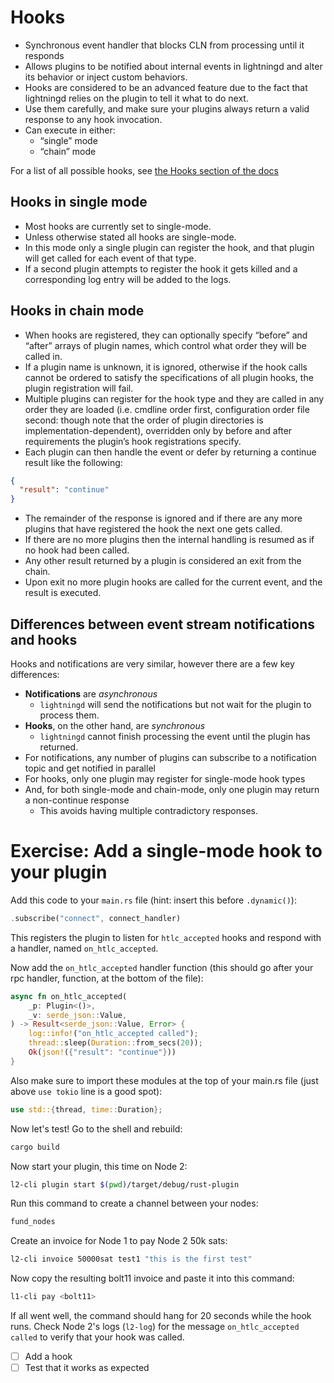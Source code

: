 # Hooks

- Synchronous event handler that blocks CLN from processing until it responds
- Allows plugins to be notified about internal events in lightningd and alter
  its behavior or inject custom behaviors.
- Hooks are considered to be an advanced feature due to the fact that lightningd
  relies on the plugin to tell it what to do next.
- Use them carefully, and make sure your plugins always return a valid response
  to any hook invocation.
- Can execute in either:
  - “single” mode
  - “chain” mode

For a list of all possible hooks, see
[the Hooks section of the docs](https://docs.corelightning.org/docs/hooks)

## Hooks in single mode

- Most hooks are currently set to single-mode.
- Unless otherwise stated all hooks are single-mode.
- In this mode only a single plugin can register the hook, and that plugin will
  get called for each event of that type.
- If a second plugin attempts to register the hook it gets killed and a
  corresponding log entry will be added to the logs.

## Hooks in chain mode

- When hooks are registered, they can optionally specify “before” and “after”
  arrays of plugin names, which control what order they will be called in.
- If a plugin name is unknown, it is ignored, otherwise if the hook calls cannot
  be ordered to satisfy the specifications of all plugin hooks, the plugin
  registration will fail.
- Multiple plugins can register for the hook type and they are called in any
  order they are loaded (i.e. cmdline order first, configuration order file
  second: though note that the order of plugin directories is
  implementation-dependent), overridden only by before and after requirements
  the plugin’s hook registrations specify.
- Each plugin can then handle the event or defer by returning a continue result
  like the following:

```json
{
  "result": "continue"
}
```

- The remainder of the response is ignored and if there are any more plugins
  that have registered the hook the next one gets called.
- If there are no more plugins then the internal handling is resumed as if no
  hook had been called.
- Any other result returned by a plugin is considered an exit from the chain.
- Upon exit no more plugin hooks are called for the current event, and the
  result is executed.

## Differences between event stream notifications and hooks

Hooks and notifications are very similar, however there are a few key
differences:

- **Notifications** are _asynchronous_
  - `lightningd` will send the notifications but not wait for the plugin to
    process them.
- **Hooks**, on the other hand, are _synchronous_
  - `lightningd` cannot finish processing the event until the plugin has
    returned.
- For notifications, any number of plugins can subscribe to a notification topic
  and get notified in parallel
- For hooks, only one plugin may register for single-mode hook types
- And, for both single-mode and chain-mode, only one plugin may return a
  non-continue response
  - This avoids having multiple contradictory responses.

# Exercise: Add a single-mode hook to your plugin

Add this code to your `main.rs` file (hint: insert this before `.dynamic()`):

```rust
.subscribe("connect", connect_handler)
```

This registers the plugin to listen for `htlc_accepted` hooks and respond with a
handler, named `on_htlc_accepted`.

Now add the `on_htlc_accepted` handler function (this should go after your rpc
handler, function, at the bottom of the file):

```rust
async fn on_htlc_accepted(
    _p: Plugin<()>,
    _v: serde_json::Value,
) -> Result<serde_json::Value, Error> {
    log::info!("on_htlc_accepted called");
    thread::sleep(Duration::from_secs(20));
    Ok(json!({"result": "continue"}))
}
```

Also make sure to import these modules at the top of your main.rs file (just
above `use tokio` line is a good spot):

```rust
use std::{thread, time::Duration};
```

Now let's test! Go to the shell and rebuild:

```sh
cargo build
```

Now start your plugin, this time on Node 2:

```sh
l2-cli plugin start $(pwd)/target/debug/rust-plugin
```

Run this command to create a channel between your nodes:

```sh
fund_nodes
```

Create an invoice for Node 1 to pay Node 2 50k sats:

```sh
l2-cli invoice 50000sat test1 "this is the first test"
```

Now copy the resulting bolt11 invoice and paste it into this command:

```sh
l1-cli pay <bolt11>
```

If all went well, the command should hang for 20 seconds while the hook runs.
Check Node 2's logs (`l2-log`) for the message `on_htlc_accepted called` to
verify that your hook was called.

- [ ] Add a hook
- [ ] Test that it works as expected
